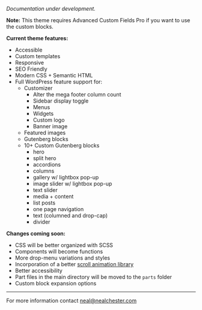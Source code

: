 *Documentation under development.*

**Note:** This theme requires Advanced Custom Fields Pro if you want to use the custom blocks.

**Current theme features:**

* Accessible
* Custom templates
* Responsive
* SEO Friendly
* Modern CSS + Semantic HTML
* Full WordPress feature support for:
  * Customizer
    * Alter the mega footer column count
    * Sidebar display toggle
    * Menus
    * Widgets
    * Custom logo
    * Banner image
  * Featured images
  * Gutenberg blocks
  * 10+ Custom Gutenberg blocks
    * hero
    * split hero
    * accordions
    * columns
    * gallery w/ lightbox pop-up
    * image slider w/ lightbox pop-up
    * text slider
    * media + content
    * list posts
    * one page navigation
    * text (columned and drop-cap)
    * divider


**Changes coming soon:**

* CSS will be better organized with SCSS
* Components will become functions
* More drop-menu variations and styles
* Incorporation of a better [scroll animation library](https://greensock.com/)
* Better accessibility
* Part files in the main directory will be moved to the `parts` folder
* Custom block expansion options

***

For more information contact neal@nealchester.com
